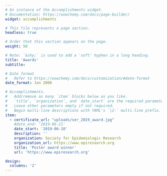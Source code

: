 ```yaml
---
# An instance of the Accomplishments widget.
# Documentation: https://wowchemy.com/docs/page-builder/
widget: accomplishments

# This file represents a page section.
headless: true

# Order that this section appears on the page.
weight: 50

# Note: `&shy;` is used to add a 'soft' hyphen in a long heading.
title: 'Awards'
subtitle:

# Date format
#   Refer to https://wowchemy.com/docs/customization/#date-format
date_format: Jan 2006

# Accomplishments.
#   Add/remove as many `item` blocks below as you like.
#   `title`, `organization`, and `date_start` are the required parameters.
#   Leave other parameters empty if not required.
#   Begin multi-line descriptions with YAML's `|2-` multi-line prefix.
item:
  - certificate_url: "uploads/ser_2019_award.jpg"
    #date_end: '2019-06-21'
    date_start: '2019-06-18'
    description: ''
    organization: Society for Epidemiologic Research
    organization_url: https://www.epiresearch.org
    title: 'Poster award winner'
    url: 'https://www.epiresearch.org'

design:
  columns: '2'
---
```

